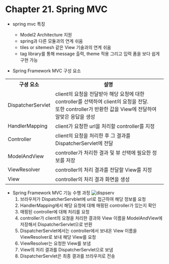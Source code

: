 # Chapter 21. Spring MVC

- spring mvc 특징
  - Model2 Architecture 지원
  - spring과 다른 모듈과의 연계 쉬움
  - tiles or sitemesh 같은 View 기술과의 연계 쉬움
  - tag library를 통해 message 출력, theme 적용 그리고 입력 폼을 보다 쉽게 구현 가능
  
- Spring Framework MVC 구성 요소
<table>
  <tr>
    <th>구셩 요소</th>
    <th>설명</th>
  </tr>
  <tr>
    <td>DispatcherServlet</td>
    <td>client의 요청을 전달받아 해당 요청에 대한 controller를 선택하여 client의 요청을 전달.<br>
    또한 controller가 반환한 값을 View에 전달하여 알맞은 응답을 생성</td>
  </tr>
  <tr>
    <td>HandlerMapping</td>
    <td>client가 요청한 url을 처리할 controller를 지정</td>
  </tr>
  <tr>
    <td>Controller</td>
    <td>client의 요청을 처리한 후 그 결과를 DispatcherServlet에 전달</td>
  </tr>
  <tr>
    <td>ModelAndView</td>
    <td>controller가 처리한 결과 및 뷰 선택에 필요한 정보를 저장</td>
  </tr>
  <tr>
    <td>ViewResolver</td>
    <td>controller의 처리 결과를 전달할 View를 지정</td>
  </tr>
  <tr>
    <td>View</td>
    <td>controller의 처리 결과 화면을 생성</td>
  </tr>
</table>

- Spring Framework MVC 기능 수행 과정
![dispserv](https://user-images.githubusercontent.com/60098657/84734912-26b12c00-afdd-11ea-8fab-1a2b871bdcbb.png)
  1. 브라우저가 DispatcherServblet에 url로 접근하여 해당 정보를 요청
  2. HandlerMapping에서 해당 요청에 대해 매핑된 controller가 있는지 확인
  3. 매핑된 controller에 대해 처리를 요청
  4. controller가 client의 요쳥을 처리한 결과와 View 이름을 ModelAndView에 저장해서 DispatcherServlet으로 반환
  5. DispatcherServlet에서는 controller에서 보내온 View 이름을 ViewResolver로 보내 해당 View를 요청
  6. ViewResolver는 요청한 View를 보냄
  7. View의 처리 결과를 DispatcherServlet으로 보냄
  8. DispatcherServlet은 최종 결과를 브라우저로 전송


    
